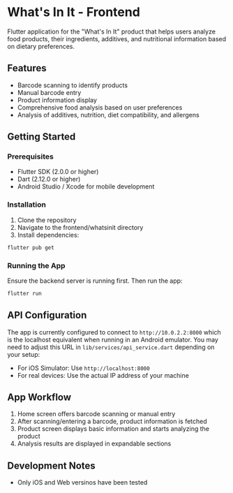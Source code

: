 # What's In It - Frontend

Flutter application for the "What's In It" product that helps users analyze food products, their ingredients, additives, and nutritional information based on dietary preferences.

## Features

- Barcode scanning to identify products
- Manual barcode entry
- Product information display
- Comprehensive food analysis based on user preferences
- Analysis of additives, nutrition, diet compatibility, and allergens

## Getting Started

### Prerequisites

- Flutter SDK (2.0.0 or higher)
- Dart (2.12.0 or higher)
- Android Studio / Xcode for mobile development

### Installation

1. Clone the repository
2. Navigate to the frontend/whatsinit directory
3. Install dependencies:

```bash
flutter pub get
```

### Running the App

Ensure the backend server is running first. Then run the app:

```bash
flutter run
```

## API Configuration

The app is currently configured to connect to `http://10.0.2.2:8000` which is the localhost equivalent when running in an Android emulator. You may need to adjust this URL in `lib/services/api_service.dart` depending on your setup:

- For iOS Simulator: Use `http://localhost:8000`
- For real devices: Use the actual IP address of your machine

## App Workflow

1. Home screen offers barcode scanning or manual entry
2. After scanning/entering a barcode, product information is fetched
3. Product screen displays basic information and starts analyzing the product
4. Analysis results are displayed in expandable sections

## Development Notes

- Only iOS and Web versinos have been tested